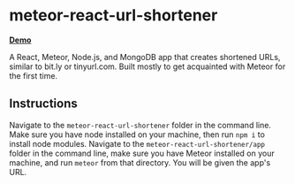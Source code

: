 # meteor-react-url-shortener

**[Demo](https://m-r-url.herokuapp.com)**

A React, Meteor, Node.js, and MongoDB app that creates shortened URLs, similar to bit.ly or tinyurl.com. Built mostly to get acquainted with Meteor for the first time.

## Instructions

Navigate to the `meteor-react-url-shortener` folder in the command line. Make sure you have node installed on your machine, then run `npm i` to install node modules. Navigate to the `meteor-react-url-shortener/app` folder in the command line, make sure you have Meteor installed on your machine, and run `meteor` from that directory. You will be given the app's URL.
